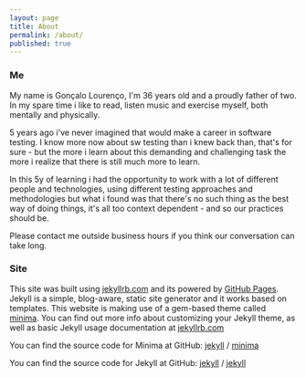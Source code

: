```yaml
---
layout: page
title: About
permalink: /about/
published: true
---
```


### Me

My name is Gonçalo Lourenço, I'm 36 years old and a proudly father of two. In my spare time i like to read, listen music and exercise myself, both mentally and physically.

5 years ago i've never imagined that would make a career in software testing. I know more now about sw testing than i knew back than, that's for sure - but the more i learn about this demanding and challenging task the more i realize that there is still much more to learn.

In this 5y of learning i had the opportunity to work with a lot of different people and technologies, using different testing approaches and methodologies but what i found was that there's no such thing as the best way of doing things, it's all too context dependent - and so our practices should be.

Please contact me outside business hours if you think our conversation can take long.

### Site

This site was built using [jekyllrb.com](https://jekyllrb.com/) and its powered by [GitHub Pages](https://pages.github.com/). Jekyll is a simple, blog-aware, static site generator and it works based on templates. This website is making use of a gem-based theme called [minima](https://github.com/jekyll/minima).
You can find out more info about customizing your Jekyll theme, as well as basic Jekyll usage documentation at [jekyllrb.com](https://jekyllrb.com/)

You can find the source code for Minima at GitHub:
[jekyll][jekyll-organization] /
[minima](https://github.com/jekyll/minima)

You can find the source code for Jekyll at GitHub:
[jekyll][jekyll-organization] /
[jekyll](https://github.com/jekyll/jekyll)


[jekyll-organization]: https://github.com/jekyll
